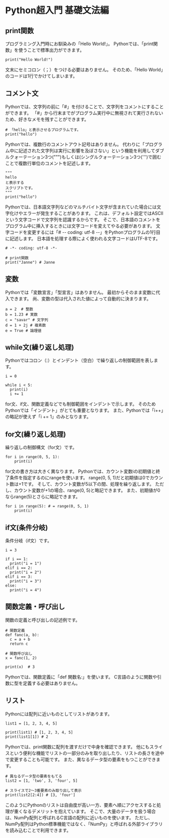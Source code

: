 # Python超入門 基礎文法編

## print関数

プログラミング入門時にお馴染みの「Hello World!」。
Pythonでは、「print関数」を使うことで標準出力ができます。

```
print("Hello World!")
```
文末にセミコロン（；）をつける必要はありません。
そのため、「Hello World」のコードは1行でかけてしまいます。


## コメント文

Pythonでは、文字列の前に「#」を付けることで、文字列をコメントにすることができます。
「#」から行末までがプログラム実行中に無視されて実行されないため、好きなメモを残すことができます。

```
# 「hello」と表示させるプログラムです。
print("hello")
```

Pythonでは、複数行のコメントアウト記号はありません。
代わりに「プログラム中に記述された文字列は実行に影響を及ぼさない」という機能を利用してダブルクォーテーション3つ(""")もしくは(シングルクォーテーション3つ(''')で囲むことで複数行単位のコメントを記述します。

```
"""
hello
と表示する
スクリプトです。
"""
print("hello")
```

Pythonでは、日本語文字列などのマルチバイト文字が含まれていた場合には文字化けやエラーが発生することがあります。
これは、デフォルト設定ではASCIIという文字コードで文字列を認識するからです。
そこで、日本語のコメントをプログラム中に挿入するときには文字コードを変えてやる必要があります。
文字コードを変更するには「# -- coding: utf-8 --」をPythonプログラムの1行目に記述します。
日本語を処理する際によく使われる文字コードはUTF-8です。

```
# -*- coding: utf-8 -*-

# print関数
print("Janne") # Janne
```

## 変数

Pythonでは「変数宣言」「型宣言」はありません。
最初からそのまま変数に代入できます。
尚、変数の型は代入された値によって自動的に決まります。

```
a = 2  # 整数
b = 1.23 # 実数
c = "savar" # 文字列
d = 1 + 2j # 複素数
e = True # 論理値
```

## while文(繰り返し処理)

Pythonではコロン（:）とインデント（空白）で繰り返しの制御範囲を表します。

```
i = 0

while i < 5:
  print(i)
  i += 1
```

for文、if文、関数定義などでも制御範囲をインデントで示します。
そのためPythonでは「インデント」がとても重要となります。
また、Pythonでは「i++」の略記が使えず「i += 1」のみとなります。


## for文(繰り返し処理)

繰り返しの制御構文（for文）です。

```
for i in range(0, 5, 1):
    print(i)
```

for文の書き方は大きく異なります。
Pythonでは、カウント変数iの初期値と終了条件を指定するのにrangeを使います。
range(0, 5, 1)だと初期値は0でカウント数は+1です。
そして、カウント変数が5以下の間、処理を繰り返します。
ただし、カウント変数が+1の場合、range(0, 5)と略記できます。
また、初期値が0ならrange(5)とさらに略記できます。

```
for i in range(5): # = range(0, 5, 1)
    print(i)
```

## if文(条件分岐)

条件分岐（if文）です。

```
i = 3

if i == 1:
  print("i = 1")
elif i == 2:
  print("i = 2")
elif i == 3:
  print("i = 3")
else:
  print("i = 4")
```


## 関数定義・呼び出し

関数の定義と呼び出しの記述例です。

```
# 関数定義
def fanc(a, b):
  c = a + b
  return c

# 関数呼び出し
x = fanc(1, 2)

print(x)  # 3
```

Pythonでは、関数定義に「def 関数名:」を使います。
C言語のように関数や引数に型を定義する必要はありません。

## リスト

Pythonには配列に近いものとしてリストがあります。

```
list1 = [1, 2, 3, 4, 5]

print(list1) # [1, 2, 3, 4, 5]
print(list1[1]) # 2
```

Pythonでは、print関数に配列を渡すだけで中身を確認できます。
他にもスライスという便利な機能でリストの一部分のみを取り出したり、リストの長さを途中で変更することも可能です。
また、異なるデータ型の要素をもつことができます。

```
# 異なるデータ型の要素をもてる
list2 = [1, 'two', 3, 'four', 5]

# スライスで2～3番要素のみ取り出して表示
print(list2[2:4]) # [3, 'four']
```

このようにPythonのリストは自由度が高い一方、要素へ順にアクセスすると処理が重くなるデメリットを抱えています。
そこで、大量のデータを扱う場合は、NumPy配列と呼ばれるC言語の配列に近いものを使います。
ただし、NumPy配列はPython標準機能ではなく、「NumPy」と呼ばれる外部ライブラリを読み込むことで利用できます。



